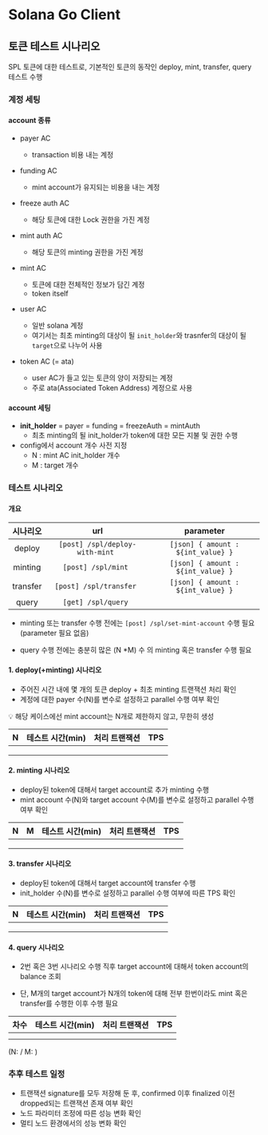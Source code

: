 # Solana Go Client



## 토큰 테스트 시나리오



SPL 토큰에 대한 테스트로, 기본적인 토큰의 동작인 deploy, mint, transfer, query 테스트 수행



### 계정 세팅

#### account 종류

- payer AC
  - transaction 비용 내는 계정
- funding AC
  - mint account가 유지되는 비용을 내는 계정
- freeze auth AC
  - 해당 토큰에 대한 Lock 권한을 가진 계정
- mint auth AC
  - 해당 토큰의 minting 권한을 가진 계정

- mint AC
  - 토큰에 대한 전체적인 정보가 담긴 계정
  - token itself

- user AC
  - 일반 solana 계정
  - 여기서는 최초 minting의 대상이 될 `init_holder`와 trasnfer의 대상이 될 `target`으로 나누어 사용

- token AC (= ata)
  - user AC가 들고 있는 토큰의 양이 저장되는 계정
  - 주로 ata(Associated Token Address) 계정으로 사용

#### account 세팅

- **init_holder** = payer = funding = freezeAuth = mintAuth
  - 최초 minting의 될 init_holder가 token에 대한 모든 지불 및 권한 수행
- config에서 account 개수 사전 지정
  - N : mint AC init_holder 개수
  - M : target 개수





### 테스트 시나리오

#### 개요

| 시나리오 |               url               |             parameter              |
| :------: | :-----------------------------: | :--------------------------------: |
|  deploy  | `[post] /spl/deploy-with-mint ` | `[json] { amount : ${int_value} }` |
| minting  |       `[post] /spl/mint `       | `[json] { amount : ${int_value} }` |
| transfer |     `[post] /spl/transfer `     | `[json] { amount : ${int_value} }` |
|  query   |       `[get] /spl/query `       |                                    |

- minting 또는 transfer 수행 전에는 `[post] /spl/set-mint-account` 수행 필요 (parameter 필요 없음)

- query 수행 전에는 충분히 많은 (N *M) 수 의 minting 혹은 transfer 수행 필요



#### 1. deploy(+minting) 시나리오

- 주어진 시간 내에 몇 개의 토큰 deploy + 최초 minting 트랜잭션 처리 확인
- 계정에 대한 payer 수(N)를 변수로 설정하고 parallel 수행 여부 확인

:bulb: 해당 케이스에선 mint account는 N개로 제한하지 않고, 무한히 생성

|  N   | 테스트 시간(min) | 처리 트랜잭션 | TPS  |
| :--: | :--------------: | :-----------: | :--: |
|      |                  |               |      |
|      |                  |               |      |
|      |                  |               |      |



#### 2. minting 시나리오

- deploy된 token에 대해서 target account로 추가 minting 수행
- mint account 수(N)와 target account 수(M)를 변수로 설정하고 parallel 수행 여부 확인

|  N   |  M   | 테스트 시간(min) | 처리 트랜잭션 | TPS  |
| :--: | :--: | :--------------: | :-----------: | :--: |
|      |      |                  |               |      |
|      |      |                  |               |      |
|      |      |                  |               |      |



#### 3. transfer 시나리오

- deploy된 token에 대해서 target account에 transfer 수행
- init_holder 수(N)를 변수로 설정하고 parallel 수행 여부에 따른 TPS 확인

|  N   | 테스트 시간(min) | 처리 트랜잭션 | TPS  |
| :--: | :--------------: | :-----------: | :--: |
|      |                  |               |      |
|      |                  |               |      |
|      |                  |               |      |



#### 4. query 시나리오

- 2번 혹은 3번 시나리오 수행 직후 target account에 대해서 token account의 balance 조회

- 단, M개의 target account가 N개의 token에 대해 전부 한번이라도 mint 혹은 transfer를 수행한 이후 수행 필요

| 차수 | 테스트 시간(min) | 처리 트랜잭션 | TPS  |
| :--: | :--------------: | :-----------: | :--: |
|      |                  |               |      |
|      |                  |               |      |

(N:  / M: )





### 추후 테스트 일정

- 트랜잭션 signature를 모두 저장해 둔 후, confirmed 이후 finalized 이전 dropped되는 트랜잭션 존재 여부 확인
- 노드 파라미터 조정에 따른 성능 변화 확인
- 멀티 노드 환경에서의 성능 변화 확인











